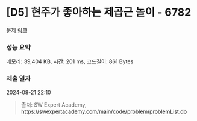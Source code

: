 # [D5] 현주가 좋아하는 제곱근 놀이 - 6782 

[문제 링크](https://swexpertacademy.com/main/code/problem/problemDetail.do?contestProbId=AWgqsAlKr9sDFAW0) 

### 성능 요약

메모리: 39,404 KB, 시간: 201 ms, 코드길이: 861 Bytes

### 제출 일자

2024-08-21 22:10



> 출처: SW Expert Academy, https://swexpertacademy.com/main/code/problem/problemList.do